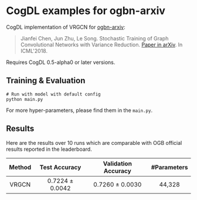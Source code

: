 # CogDL examples for ogbn-arxiv

CogDL implementation of VRGCN for [ogbn-arxiv](https://ogb.stanford.edu/docs/nodeprop/#ogbn-arxiv):

> Jianfei Chen, Jun Zhu, Le Song. Stochastic Training of Graph Convolutional Networks with Variance Reduction. [Paper in arXiv](https://arxiv.org/abs/1710.10568). In ICML'2018.

Requires CogDL 0.5-alpha0 or later versions.


## Training & Evaluation

```
# Run with model with default config
python main.py
```
For more hyper-parameters, please find them in the `main.py`.

## Results

Here are the results over 10 runs which are comparable with OGB official results reported in the leaderboard.

|             Method              |  Test Accuracy  | Validation Accuracy | #Parameters |
|:-------------------------------:|:---------------:|:-------------------:|:-----------:|
|              VRGCN              | 0.7224 ± 0.0042 |   0.7260 ± 0.0030   |    44,328   |
